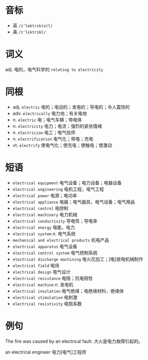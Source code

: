 # 音标

- 英 `/ɪ'lektrɪk(ə)l/`
- 美 `/ɪ'lɛktrɪkl/`

# 词义

adj. 电的，电气科学的
`relating to electricity`

# 同根

- adj. `electric` 电的；电动的；发电的；导电的；令人震惊的
- adv. `electrically` 电力地；有关电地
- n. `electric` 电；电气车辆；带电体
- n. `electricity` 电力；电流；强烈的紧张情绪
- n. `electrician` 电工；电气技师
- n. `electrification` 电气化；带电；充电
- vt. `electrify` 使电气化；使充电；使触电；使激动

# 短语

- `electrical equipment` 电气设备；电力设备；电器设备
- `electrical engineering` 电机工程，电气工程
- `electrical power` 电源；电功率
- `electrical appliance` 电器；电气器具，电气设备；电气用品
- `electrical control` 电控制
- `electrical machinery` 电力机械
- `electrical conductivity` 导电性；导电率
- `electrical energy` 电能，电力
- `electrical system` n. 电气系统
- `mechanical and electrical products` 机电产品
- `electrical apparatus` 电气设备
- `electrical control system` 电气控制系统
- `electrical discharge machining` 电火花加工；[电]放电机械制作
- `electrical field` 电场
- `electrical design` 电气设计
- `electrical resistance` 电阻；抗电阻性
- `electrical machine` n. 发电机
- `electrical insulation` 电气绝缘；电绝缘材料，绝缘体
- `electrical stimulation` 电刺激
- `electrical resistivity` 电阻系数

# 例句

The fire was caused by an electrical fault.
大火是电力故障引起的。

an electrical engineer 
电力[电气]工程师


